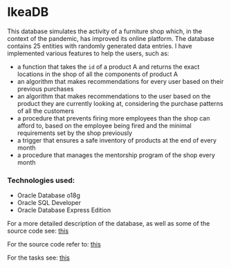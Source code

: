 # IkeaDB

This database simulates the activity of a furniture shop which, in the context of the pandemic, has improved its online platform. The database contains 25 entities with randomly generated data entries. I have implemented various features to help the users, such as:
- a function that takes the `id` of a product A and returns the exact locations in the shop of all the components of product A
- an algorithm that makes recommendations for every user based on their previous purchases
- an algorithm that makes recommendations to the user based on the product they are currently looking at, considering the purchase patterns of all the customers
- a procedure that prevents firing more employees than the shop can afford to, based on the employee being fired and the minimal requirements set by the shop previously
- a trigger that ensures a safe inventory of products at the end of every month
- a procedure that manages the mentorship program of the shop every month

### Technologies used:
- Oracle Database o18g
- Oracle SQL Developer
- Oracle Database Express Edition


For a more detailed description of the database, as well as some of the source code see: <a href = "https://github.com/stanbianca/Database-management-systems---SGBD/blob/main/Final%20project/Documentatie.pdf" > this <a/>
 
For the source code refer to: <a href="https://github.com/stanbianca/Database-management-systems---SGBD/blob/main/Final%20project/Cod%20sursa.sql"> this <a/>
 
For the tasks see: <a href="https://github.com/stanbianca/Database-management-systems---SGBD/blob/main/Final%20project/Cerinte%20proiect.pdf"> this </a>
